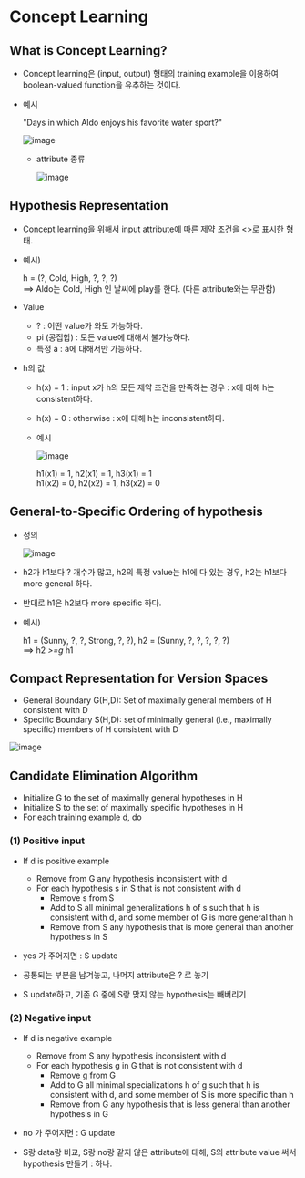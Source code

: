 # Concept Learning

## What is Concept Learning?

- Concept learning은 (input, output) 형태의 training example을 이용하여 boolean-valued function을 유추하는 것이다.
- 예시

  "Days in which Aldo enjoys his favorite water sport?"
  
  ![image](https://user-images.githubusercontent.com/26705935/41638939-d9f0de20-7496-11e8-9924-bb78d86bdef4.png)
  
  - attribute 종류
  
    ![image](https://user-images.githubusercontent.com/26705935/41639091-826ee09c-7497-11e8-92e2-78f032ea5448.png)
  
## Hypothesis Representation

- Concept learning을 위해서 input attribute에 따른 제약 조건을 <>로 표시한 형태.
- 예시)

  h = (?, Cold, High, ?, ?, ?)  
  ==> Aldo는 Cold, High 인 날씨에 play를 한다. (다른 attribute와는 무관함)
   
- Value
  - ? : 어떤 value가 와도 가능하다.
  - pi (공집합) : 모든 value에 대해서 불가능하다.
  - 특정 a : a에 대해서만 가능하다.
  
- h의 값
  - h(x) = 1 : input x가 h의 모든 제약 조건을 만족하는 경우 : x에 대해 h는 consistent하다.
  - h(x) = 0 : otherwise : x에 대해 h는 inconsistent하다.
  - 예시
  
    ![image](https://user-images.githubusercontent.com/26705935/41639320-41044e8e-7498-11e8-80ce-6cb0e0d42106.png)
    
    h1(x1) = 1, h2(x1) = 1, h3(x1) = 1      
    h1(x2) = 0, h2(x2) = 1, h3(x2) = 0

## General-to-Specific Ordering of hypothesis

- 정의

  ![image](https://user-images.githubusercontent.com/26705935/41639436-b9b70650-7498-11e8-84c0-31e1890fe640.png)
  
- h2가 h1보다 ? 개수가 많고, h2의 특정 value는 h1에 다 있는 경우, h2는 h1보다 more general 하다.
- 반대로 h1은 h2보다 more specific 하다.
- 예시)
  
  h1 = (Sunny, ?, ?, Strong, ?, ?), h2 = (Sunny, ?, ?, ?, ?, ?)  
  ==> h2 *>=g* h1  

## Compact Representation for Version Spaces
 - General Boundary G(H,D): Set of maximally general members of H consistent with D
 - Specific Boundary S(H,D): set of minimally general (i.e., maximally specific) members of H consistent with D
 
 ![image](https://user-images.githubusercontent.com/26705935/41898243-6cf517fa-7964-11e8-918c-25a56c00a738.png)

## Candidate Elimination Algorithm
 - Initialize G to the set of maximally general hypotheses in H
 - Initialize S to the set of maximally specific hypotheses in H
 - For each training example d, do 
 
### (1) Positive input
 - If d is positive example
   - Remove from G any hypothesis inconsistent with d
   - For each hypothesis s in S that is not consistent with d
     - Remove s from S
     - Add to S all minimal generalizations h of s  such that
       h is consistent with d, and some member of G is more general than h 
     - Remove from S any hypothesis that is more general than another hypothesis in S
     
     
 - yes 가 주어지면 : S update
 - 공통되는 부분을 남겨놓고, 나머지 attribute은 ? 로 놓기
 - S update하고, 기존 G 중에 S랑 맞지 않는 hypothesis는 빼버리기


### (2) Negative input
 - If d is negative example 
   - Remove from S any hypothesis inconsistent with d
   - For each hypothesis g in G that is not consistent with d
     - Remove g from G
     - Add to G all minimal specializations h of g  such that
       h is consistent with d, and some member of S is more specific than h
     - Remove from G any hypothesis that is less general than another hypothesis in G
     
 - no 가 주어지면 : G update
 - S랑 data랑 비교, S랑 no랑 같지 않은 attribute에 대해, S의 attribute value 써서 hypothesis 만들기 : 하나.

